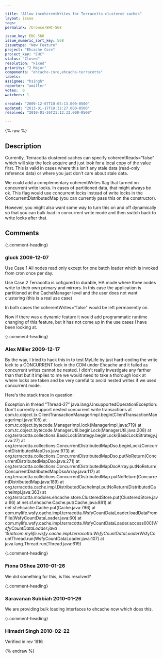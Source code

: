 ```yaml
---

title: "Allow incoherentWrites for Terracotta clustered caches"
layout: issue
tags: 
permalink: /browse/EHC-568

issue_key: EHC-568
issue_numeric_sort_key: 568
issuetype: "New Feature"
project: "Ehcache Core"
project_key: "EHC"
status: "Closed"
resolution: "Fixed"
priority: "2 Major"
components: "ehcache-core,ehcache-terracotta"
labels: 
assignee: "hsingh"
reporter: "amiller"
votes:  0
watchers: 1

created: "2009-12-07T10:05:13.000-0500"
updated: "2013-01-17T18:32:27.000-0500"
resolved: "2010-01-26T21:12:33.000-0500"

---
```




{% raw %}



## Description

<div markdown="1" class="description">

Currently, Terracotta clustered caches can specify coherentReads="false" which will skip the lock acquire and just look for a local copy of the value first.  This is valid in cases where this isn't any stale data (read-only reference data) or where you just don't care about stale data.  

We could add a complementary coherentWrites flag that turned on concurrent write locks.  In cases of partitioned data, that might always be ok.  This flag would use concurrent locks instead of write locks in the ConcurrentDistributedMap (you can currently pass this on the constructor).    

However, you might also want some way to turn this on and off dynamically so that you can bulk load in concurrent write mode and then switch back to write locks after that.



</div>

## Comments


{:.comment-heading}
### **gluck** <span class="date">2009-12-07</span>

<div markdown="1" class="comment">


Use Case 1
All nodes read only except for one batch loader which is invoked from cron once per day.

Use Case 2
Terracotta is cofigured in durable, HA mode where three nodes write to their own primary and mirrors. In this case the application is partitioned at the 
CacheManager level and the user does not want clustering (this is a real use case)

In both cases the coherentWrites="false" would be left permanently on.

Now if there was a dynamic feature it would add programmatic runtime changing of this feature, but it has not come up in the use cases I have been looking at.

</div>


{:.comment-heading}
### **Alex Miller** <span class="date">2009-12-17</span>

<div markdown="1" class="comment">

By the way, I tried to hack this in to test MyLife by just hard-coding the write lock to a CONCURRENT lock in the CDM under Ehcache and it failed as concurrent writes cannot be nested.  I didn't really investigate any farther than that but it implies to me we would need to take a thorough look at where locks are taken and be very careful to avoid nested writes if we used concurrent mode. 

Here's the stack trace in question:

Exception in thread "Thread-27" java.lang.UnsupportedOperationException: Don't currently support nested concurrent write transactions
	at com.tc.object.tx.ClientTransactionManagerImpl.begin(ClientTransactionManagerImpl.java:105)
	at com.tc.object.bytecode.ManagerImpl.lock(ManagerImpl.java:719)
	at com.tc.object.bytecode.ManagerUtil.beginLock(ManagerUtil.java:208)
	at org.terracotta.collections.BasicLockStrategy.beginLock(BasicLockStrategy.java:27)
	at org.terracotta.collections.ConcurrentDistributedMapDso.beginLock(ConcurrentDistributedMapDso.java:973)
	at org.terracotta.collections.ConcurrentDistributedMapDso.putNoReturn(ConcurrentDistributedMapDso.java:271)
	at org.terracotta.collections.ConcurrentDistributedMapDsoArray.putNoReturn(ConcurrentDistributedMapDsoArray.java:117)
	at org.terracotta.collections.ConcurrentDistributedMap.putNoReturn(ConcurrentDistributedMap.java:189)
	at org.terracotta.cache.impl.DistributedCacheImpl.putNoReturn(DistributedCacheImpl.java:363)
	at org.terracotta.modules.ehcache.store.ClusteredStore.put(ClusteredStore.java:96)
	at net.sf.ehcache.Cache.put(Cache.java:861)
	at net.sf.ehcache.Cache.put(Cache.java:796)
	at com.mylife.wsfy.cache.impl.terracotta.WsfyCountDataLoader.loadDataFromFile(WsfyCountDataLoader.java:60)
	at com.mylife.wsfy.cache.impl.terracotta.WsfyCountDataLoader.access$000(WsfyCountDataLoader.java:15)
	at com.mylife.wsfy.cache.impl.terracotta.WsfyCountDataLoader$WsfyCountThread.run(WsfyCountDataLoader.java:107)
	at java.lang.Thread.run(Thread.java:619)

</div>


{:.comment-heading}
### **Fiona OShea** <span class="date">2010-01-26</span>

<div markdown="1" class="comment">

We did something for this, is this resolved?

</div>


{:.comment-heading}
### **Saravanan Subbiah** <span class="date">2010-01-26</span>

<div markdown="1" class="comment">

We are providing bulk loading interfaces to ehcache now which does this.

</div>


{:.comment-heading}
### **Himadri Singh** <span class="date">2010-02-22</span>

<div markdown="1" class="comment">

Verified in rev 1916

</div>



{% endraw %}
